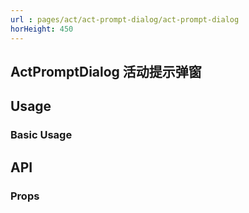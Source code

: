 ```yaml
---
url : pages/act/act-prompt-dialog/act-prompt-dialog
horHeight: 450
---
```


## ActPromptDialog 活动提示弹窗


## Usage

### Basic Usage

## API

### Props

